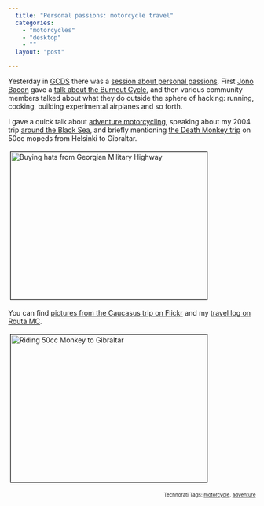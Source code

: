 ```yaml
---
  title: "Personal passions: motorcycle travel"
  categories: 
    - "motorcycles"
    - "desktop"
    - ""
  layout: "post"

---
```

<p>
Yesterday in <a href="http://www.grancanariadesktopsummit.org/">GCDS</a> there was a <a href="http://blogs.gnome.org/bolsh/2009/07/07/last-minute-schedule-change-personal-passions/">session about personal passions</a>. First <a href="http://www.jonobacon.org/">Jono Bacon</a> gave a <a href="http://marnanel.livejournal.com/1260227.html">talk about the Burnout Cycle</a>, and then various community members talked about what they do outside the sphere of hacking: running, cooking, building experimental airplanes and so forth.
</p><p>
I gave a quick talk about <a href="http://www.adventure-motorcycling.com/">adventure motorcycling</a>, speaking about my 2004 trip <a href="http://www.routamc.org/journal/to-the-black-sea/">around the Black Sea</a>, and briefly mentioning <a href="http://www.deathmonkey.org/">the Death Monkey trip</a> on 50cc mopeds from Helsinki to Gibraltar.
</p><p>
<img src="http://bergie.iki.fi/midcom-serveattachmentguid-428ed3966bab11dea97d2910dba972827282/georgian_military_highway_hats.jpg" height="300" width="400" border="1" hspace="4" vspace="4" alt="Buying hats from Georgian Military Highway" title="Buying hats from Georgian Military Highway" />
</p><p>
You can find <a href="http://www.flickr.com/photos/bergie/sets/72157601177213555/">pictures from the Caucasus trip on Flickr</a> and my <a href="http://www.routamc.org/journal/to-the-black-sea/">travel log on Routa MC</a>.
</p><p>
<img src="http://bergie.iki.fi/midcom-serveattachmentguid-350c450a6bab11dea5eb5b04fd4fd0b8d0b8/riding_monkey_to_gibraltar.jpg" height="300" width="400" border="1" hspace="4" vspace="4" alt="Riding 50cc Monkey to Gibraltar" title="Riding 50cc Monkey to Gibraltar" />
</p>
<!-- technorati tags start --><p style="text-align:right;font-size:10px;">Technorati Tags: <a href="http://www.technorati.com/tag/motorcycle" rel="tag">motorcycle</a>, <a href="http://www.technorati.com/tag/adventure" rel="tag">adventure</a></p><!-- technorati tags end -->